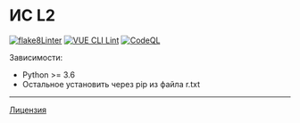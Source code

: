 # ИС L2

[![flake8Linter](https://github.com/moodpulse/l2/actions/workflows/flake8_lint.yml/badge.svg?branch=develop)](https://github.com/moodpulse/l2/actions/workflows/flake8_lint.yml)
[![VUE CLI Lint](https://github.com/moodpulse/l2/actions/workflows/vue_cli_lint.yml/badge.svg?branch=develop)](https://github.com/moodpulse/l2/actions/workflows/vue_cli_lint.yml)
[![CodeQL](https://github.com/moodpulse/l2/actions/workflows/codeql-analysis.yml/badge.svg?branch=develop)](https://github.com/moodpulse/l2/actions/workflows/codeql-analysis.yml)

Зависимости:
* Python >= 3.6
* Остальное установить через pip из файла r.txt

---
[Лицензия](LICENSE)

